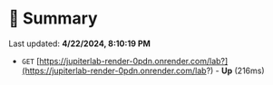 # 📖 Summary
Last updated: **4/22/2024, 8:10:19 PM**

- `GET` [https://jupiterlab-render-0pdn.onrender.com/lab?](https://jupiterlab-render-0pdn.onrender.com/lab?) - **Up** (216ms)
